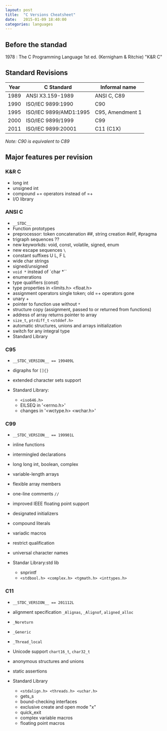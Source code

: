 ```yaml
---
layout: post
title:  "C Versions Cheatsheet"
date:   2015-01-09 18:40:00
categories: languages
---
```


## Before the standad

1978
: The C Programming Language 1st ed. (Kernigham & Ritchie) "K&R C"


## Standard Revisions

| Year | C Standard              | Informal name    |
|------|-------------------------|------------------|
| 1989 |  ANSI X3.159-1989       | ANSI C, C89      |
| 1990 |  ISO/IEC 9899:1990      | C90              |
| 1995 |  ISO/IEC 9899/AMD1:1995 | C95, Amendment 1 |
| 2000 |  ISO/IEC 9899/1999      | C99              |
| 2011 |  ISO/IEC 9899:20001     | C11 (C1X)        |

*Note: C90 is equivalent to C89*

## Major features per revision

### K&R C

* long int
* unsigned int
* compound += operators instead of =+
* I/O library

### ANSI C

* `__STDC__`
* Function prototypes
* preprocessor: token concatenation ##, string creation #elif, #pragma
* trigraph sequences ??
* new keyworkds: void, const, volatile, signed, enum
* new escape sequences `\`
* constant suffixes U L, F L
* wide char strings
* signed/unsigned
* `void *` instead of `char *``
* enumerations
* type qualifiers (const)
* type properties in <limits.h> <float.h>
* assignment operators single token; old =+ operators gone
* unary +
* pointer to function use without `*`
* structure copy (assignment, passed to or returned from functions)
* address of array returns pointer to array
* `size_t`, `ptrdiff_t` `<stddef.h>`
* automatic structures, unions and arrays initialization
* switch for any integral type
* Standard Library

### C95

* `__STDC_VERSION__ == 199409L`
* digraphs for `[]{}`
* extended character sets support

* Standard Library:
  - `<iso646.h>`
  - EILSEQ in '<errno.h>'
  - changes in '<wctype.h> <wchar.h>'

### C99

* `__STDC_VERSION__ == 199901L`
* inline functions
* intermingled declarations
* long long int, boolean, complex
* variable-length arrays
* flexible array members
* one-line comments `//`
* improved IEEE floating point support
* designated initializers
* compound literals
* variadic macros
* restrict qualification
* universal character names

* Standar Library:std lib
  - snprintf
  - `<stdbool.h> <complex.h> <tgmath.h> <inttypes.h>`

### C11

* `__STDC_VERSION__ == 201112L`
* alignment specification `_Alignas`, `_Alignof`, `aligned_alloc`
* `_Noreturn`
* `_Generic`
* `_Thread_local`
* Unicode support `chart16_t`, `char32_t`
* anonymous structures and unions
* static assertions

* Standard Library
  - `<stdalign.h> <threads.h> <uchar.h>`
  - gets_s
  - bound-checking interfaces
  - exclusive create and open mode "x"
  - quick_exit
  - complex variable macros
  - floating point macros
